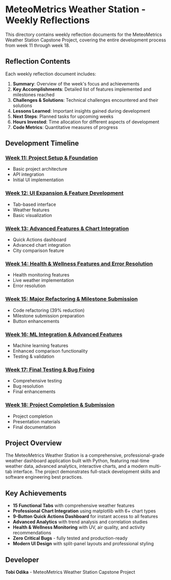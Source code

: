 # MeteoMetrics Weather Station - Weekly Reflections

This directory contains weekly reflection documents for the MeteoMetrics Weather Station Capstone Project, covering the entire development process from week 11 through week 18.

## Reflection Contents

Each weekly reflection document includes:

1. **Summary**: Overview of the week's focus and achievements
2. **Key Accomplishments**: Detailed list of features implemented and milestones reached
3. **Challenges & Solutions**: Technical challenges encountered and their solutions
4. **Lessons Learned**: Important insights gained during development
5. **Next Steps**: Planned tasks for upcoming weeks
6. **Hours Invested**: Time allocation for different aspects of development
7. **Code Metrics**: Quantitative measures of progress

## Development Timeline

### [Week 11: Project Setup & Foundation](week11_reflection.md)
- Basic project architecture
- API integration
- Initial UI implementation

### [Week 12: UI Expansion & Feature Development](week12_reflection.md)
- Tab-based interface
- Weather features
- Basic visualization

### [Week 13: Advanced Features & Chart Integration](week13_reflection.md)
- Quick Actions dashboard
- Advanced chart integration
- City comparison feature

### [Week 14: Health & Wellness Features and Error Resolution](week14_reflection.md)
- Health monitoring features
- Live weather implementation
- Error resolution

### [Week 15: Major Refactoring & Milestone Submission](week15_reflection.md)
- Code refactoring (39% reduction)
- Milestone submission preparation
- Button enhancements

### [Week 16: ML Integration & Advanced Features](week16_reflection.md)
- Machine learning features
- Enhanced comparison functionality
- Testing & validation

### [Week 17: Final Testing & Bug Fixing](week17_reflection.md)
- Comprehensive testing
- Bug resolution
- Final enhancements

### [Week 18: Project Completion & Submission](week18_reflection.md)
- Project completion
- Presentation materials
- Final documentation

## Project Overview

The MeteoMetrics Weather Station is a comprehensive, professional-grade weather dashboard application built with Python, featuring real-time weather data, advanced analytics, interactive charts, and a modern multi-tab interface. The project demonstrates full-stack development skills and software engineering best practices.

## Key Achievements

- **15 Functional Tabs** with comprehensive weather features
- **Professional Chart Integration** using matplotlib with 6+ chart types
- **9-Button Quick Actions Dashboard** for instant access to all features
- **Advanced Analytics** with trend analysis and correlation studies
- **Health & Wellness Monitoring** with UV, air quality, and activity recommendations
- **Zero Critical Bugs** - fully tested and production-ready
- **Modern UI Design** with split-panel layouts and professional styling

## Developer

**Tobi Odika** - MeteoMetrics Weather Station Capstone Project
